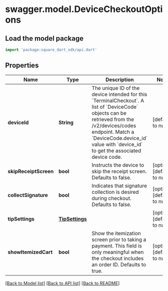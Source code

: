 # swagger.model.DeviceCheckoutOptions

## Load the model package
```dart
import 'package:square_dart_sdk/api.dart'
```

## Properties
Name | Type | Description | Notes
------------ | ------------- | ------------- | -------------
**deviceId** | **String** | The unique ID of the device intended for this &#x60;TerminalCheckout&#x60;. A list of &#x60;DeviceCode&#x60; objects can be retrieved from the /v2/devices/codes endpoint. Match a &#x60;DeviceCode.device_id&#x60; value with &#x60;device_id&#x60; to get the associated device code. | [default to null]
**skipReceiptScreen** | **bool** | Instructs the device to skip the receipt screen. Defaults to false. | [optional] [default to null]
**collectSignature** | **bool** | Indicates that signature collection is desired during checkout. Defaults to false. | [optional] [default to null]
**tipSettings** | [**TipSettings**](TipSettings.md) |  | [optional] [default to null]
**showItemizedCart** | **bool** | Show the itemization screen prior to taking a payment. This field is only meaningful when the checkout includes an order ID. Defaults to true. | [optional] [default to null]

[[Back to Model list]](../README.md#documentation-for-models) [[Back to API list]](../README.md#documentation-for-api-endpoints) [[Back to README]](../README.md)

